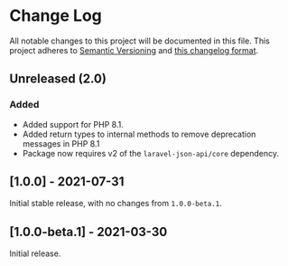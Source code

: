 # Change Log

All notable changes to this project will be documented in this file. This project adheres to
[Semantic Versioning](http://semver.org/) and [this changelog format](http://keepachangelog.com/).

## Unreleased (2.0)

### Added

- Added support for PHP 8.1.
- Added return types to internal methods to remove deprecation messages in PHP 8.1
- Package now requires v2 of the `laravel-json-api/core` dependency.

## [1.0.0] - 2021-07-31

Initial stable release, with no changes from `1.0.0-beta.1`.

## [1.0.0-beta.1] - 2021-03-30

Initial release.
